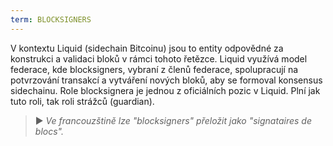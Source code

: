 ```yaml
---
term: BLOCKSIGNERS
---
```


V kontextu Liquid (sidechain Bitcoinu) jsou to entity odpovědné za konstrukci a validaci bloků v rámci tohoto řetězce. Liquid využívá model federace, kde blocksigners, vybraní z členů federace, spolupracují na potvrzování transakcí a vytváření nových bloků, aby se formoval konsensus sidechainu. Role blocksignera je jednou z oficiálních pozic v Liquid. Plní jak tuto roli, tak roli strážců (guardian).

> ► *Ve francouzštině lze "blocksigners" přeložit jako "signataires de blocs".*